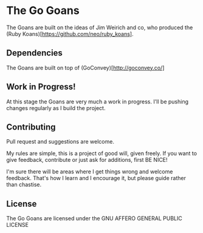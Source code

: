 # The Go Goans

The Goans are built on the ideas of Jim Weirich and co, who produced the (Ruby Koans)[https://github.com/neo/ruby_koans].

## Dependencies

The Goans are built on top of (GoConvey)[http://goconvey.co/]

## Work in Progress!
At this stage the Goans are very much a work in progress.  I'll be pushing changes regularly as I build the project.

## Contributing

Pull request and suggestions are welcome.

My rules are simple, this is a project of good will, given freely.  If you want to give feedback, contribute or just ask for additions, first BE NICE!

I'm sure there will be areas where I get things wrong and welcome feedback.  That's how I learn and I encourage it, but please guide rather than chastise.

## License

The Go Goans are licensed under the GNU AFFERO GENERAL PUBLIC LICENSE
